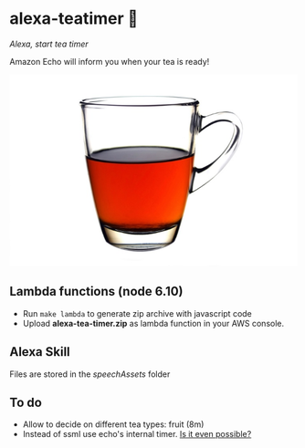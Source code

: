 # alexa-teatimer :tea:
*Alexa, start tea timer*

Amazon Echo will inform you when your tea is ready!

![Tea](./assets/tea_small.jpg)

## Lambda functions (node 6.10)
- Run `make lambda` to generate zip archive with javascript code
- Upload **alexa-tea-timer.zip** as lambda function in your AWS console.

## Alexa Skill
Files are stored in the *speechAssets* folder

## To do
- Allow to decide on different tea types: fruit (8m)
- Instead of ssml <break /> use echo's internal timer. [Is it even possible?](https://stackoverflow.com/questions/41349022/set-a-reminder-timer-on-an-alexa-custom-skill)
